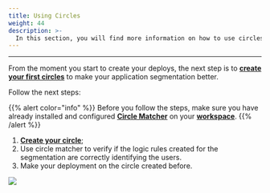 ```yaml
---
title: Using Circles
weight: 44
description: >-
  In this section, you will find more information on how to use circles.
---
```


---

From the moment you start to create your deploys, the next step is to [**create your first circles**](/reference/circles/) to make your application segmentation better.

Follow the next steps:

{{% alert color="info" %}}
Before you follow the steps, make sure you have already installed and configured [**Circle Matcher**](/reference/circle-matcher/) on your [**workspace**](/get-started/defining-a-workspace/overview/).
{{% /alert %}}

1. [**Create your circle**](/reference/circles/);
2. Use circle matcher to verify if the logic rules created for the segmentation are correctly identifying the users.
3. Make your deployment on the circle created before.

![](/shared/circle_deploy_default.gif)
